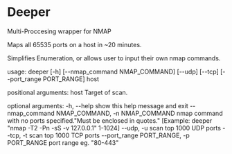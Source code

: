 # Deeper
Multi-Proccesing wrapper for NMAP

Maps all 65535 ports on a host in ~20 minutes.

Simplifies Enumeration, or allows user to input their own nmap commands.

usage: deeper [-h] [--nmap_command NMAP_COMMAND] [--udp] [--tcp]
              [--port_range PORT_RANGE]
              host

positional arguments:
  host                  Target of scan.

optional arguments:
  -h, --help            show this help message and exit
  --nmap_command NMAP_COMMAND, -n NMAP_COMMAND
                        nmap command with no ports specified."Must be enclosed
                        in quotes." [Example: deeper "nmap -T2 -Pn -sS -v
                        127.0.0.1" 1-1024]
  --udp, -u             scan top 1000 UDP ports
  --tcp, -t             scan top 1000 TCP ports
  --port_range PORT_RANGE, -p PORT_RANGE
                        port range eg. "80-443"
